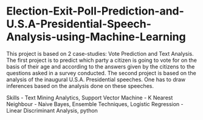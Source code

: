 # Election-Exit-Poll-Prediction-and-U.S.A-Presidential-Speech-Analysis-using-Machine-Learning

This project is based on 2 case-studies: Vote Prediction and Text Analysis. The first project is to predict which party a citizen is going to vote for on the basis of their age and according to the answers given by the citizens to the questions asked in a survey conducted. The second project is based on the analysis of the inaugural U.S.A. Presidential speeches. One has to draw inferences based on the analysis done on these speeches.

Skills - Text Mining Analytics, Support Vector Machine - K Nearest Neighbour - Naive Bayes, Ensemble Techniques, Logistic Regression - Linear Discriminant Analysis, python
